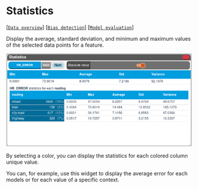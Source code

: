 # Statistics

[[`Data overview`](../README.md#data-overview)]
[[`Bias detection`](../README.md#bias-detection)]
[[`Model evaluation`](../README.md#model-evaluation)]

Display the average, standard deviation, and minimum and maximum values of the selected data points for a feature.

![](./main.png)

By selecting a color, you can display the statistics for each colored column unique value.

You can, for example, use this widget to display the average error for each models or for each value of a specific context.